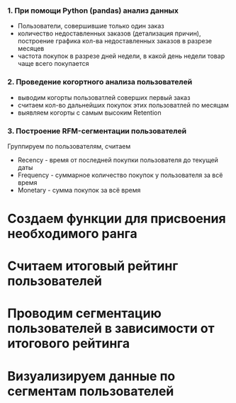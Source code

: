 ### 1. При помощи Python (pandas) анализ данных 
* Пользователи, совершившие только один заказ
* количество недоставленных заказов (детализация причин), построение графика кол-ва недоставленных заказов в разрезе месяцев
* частота покупок в разрезе дней недели, в какой день недели товар чаще всего покупается
### 2. Проведение когортного анализа пользователей
* выводим когорты пользоватлей соверших первый заказ
* считаем кол-во дальнейших покупок этих пользоватлей по месяцам
* выявляем когорты с самым высоким Retention
### 3. Построение RFM-сегментации пользователей
Группируем по пользователям, считаем  
* Recency - время от последней покупки пользователя до текущей даты
* Frequency - суммарное количество покупок у пользователя за всё время
* Monetary - сумма покупок за всё время
# Создаем функции для присвоения необходимого ранга
# Считаем итоговый рейтинг пользователей
# Проводим сегментацию пользователей в зависимости от итогового рейтинга
# Визуализируем данные по сегментам пользователей
